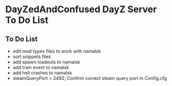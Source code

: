 <!-- ======================================== TODO.md Start ======================================== -->


<!-- ------------------------------ Intro Start ------------------------------ -->

# DayZedAndConfused DayZ Server To Do List

<!-- ------------------------------ Intro End ------------------------------ -->


<!-- ------------------------------ Overview Start ------------------------------ -->


<!-- ------------------------------ Overview End ------------------------------ -->


<!-- ------------------------------ TODO Start ------------------------------ -->

## To Do List
- edit mod types files to work with namalsk
- sort snippets files
- add spawn loadouts to namalsk
- add train event to namalsk
- add heli crashes to namalsk
- steamQueryPort = 2492;			Confirm correct steam query port in Config.cfg

<!-- ------------------------------ToDo End ------------------------------ -->


<!-- ------------------------------ Outro Start ------------------------------ -->


<!-- ------------------------------ Outro End ------------------------------ -->


<!-- ======================================== TODO.md End ======================================== -->
